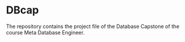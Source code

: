 # DBcap
The repository contains the project file of the Database Capstone of the course Meta Database Engineer.
